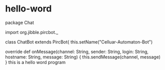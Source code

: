 # hello-word
package Chat

import org.jibble.pircbot._

class ChatBot extends PircBot{
  this.setName("Celluar-Automaton-Bot")
  
  override def onMessage(channel: String, sender: String, 
                         login: String, hostname: String, message: String)
  {
    this.sendMessage(channel, message)
  }
this is a hello word program
